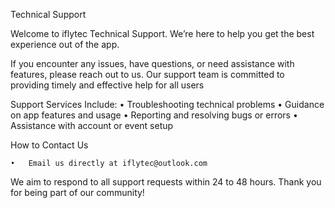 Technical Support

Welcome to iflytec Technical Support.
We’re here to help you get the best experience out of the app.

If you encounter any issues, have questions, or need assistance with features, please reach out to us. Our support team is committed to providing timely and effective help for all users

Support Services Include:
	•	Troubleshooting technical problems
	•	Guidance on app features and usage
	•	Reporting and resolving bugs or errors
	•	Assistance with account or event setup

How to Contact Us

	•	Email us directly at iflytec@outlook.com


We aim to respond to all support requests within 24 to 48 hours.
Thank you for being part of our community!
